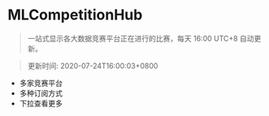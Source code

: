 # MLCompetitionHub

> 一站式显示各大数据竞赛平台正在进行的比赛，每天 16:00 UTC+8 自动更新。
  
> 更新时间: 2020-07-24T16:00:03+0800 

* 多家竞赛平台
* 多种订阅方式
* 下拉查看更多